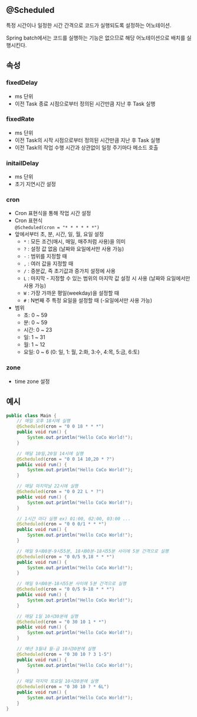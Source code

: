 ## @Scheduled

특정 시간이나 일정한 시간 간격으로 코드가 실행되도록 설정하는 어노테이션.

Spring batch에서는 코드를 실행하는 기능은 없으므로 해당 어노테이션으로 배치를 실행시킨다.

## 속성

### fixedDelay

- ms 단위
- 이전 Task 종료 시점으로부터 정의된 시간만큼 지난 후 Task 실행

### fixedRate

- ms 단위
- 이전 Task의 시작 시점으로부터 정의된 시간만큼 지난 후 Task 실행
- 이전 Task의 작업 수행 시간과 상관없이 일정 주기마다 메소드 호출

### initailDelay

- ms 단위
- 초기 지연시간 설정

### cron

- Cron 표현식을 통해 작업 시간 설정
- Cron 표현식<br>
  `@Scheduled(cron = "* * * * * *")`
- 앞에서부터 초, 분, 시간, 일, 월, 요일 설정
    - `*` : 모든 조건(매시, 매일, 매주처럼 사용)을 의미
    - `?` : 설정 값 없음 (날짜와 요일에서만 사용 가능)
    - `-` : 범위를 지정할 때
    - `,` : 여러 값을 지정할 때
    - `/` : 증분값, 즉 초기값과 증가치 설정에 사용
    - `L` : 마지막 - 지정할 수 있는 범위의 마지막 값 설정 시 사용 (날짜와 요일에서만 사용 가능)
    - `W` : 가장 가까운 평일(weekday)을 설정할 때
    - `#` : N번째 주 특정 요일을 설정할 때 (-요일에서만 사용 가능)
- 범위
    - 초: 0 ~ 59
    - 분: 0 ~ 59
    - 시간: 0 ~ 23
    - 일: 1 ~ 31
    - 월: 1 ~ 12
    - 요일: 0 ~ 6 (0: 일, 1: 월, 2:화, 3:수, 4:목, 5:금, 6:토)

### zone

- time zone 설정

## 예시

```java
public class Main {
	// 매일 오후 18시에 실행
	@Scheduled(cron = "0 0 18 * * *")
	public void run() {
		System.out.println("Hello CoCo World!");
	}

	// 매달 10일,20일 14시에 실행
	@Scheduled(cron = "0 0 14 10,20 * ?")
	public void run() {
		System.out.println("Hello CoCo World!");
	}

	// 매달 마지막날 22시에 실행
	@Scheduled(cron = "0 0 22 L * ?")
	public void run() {
		System.out.println("Hello CoCo World!");
	}

	// 1시간 마다 실행 ex) 01:00, 02:00, 03:00 ...
	@Scheduled(cron = "0 0 0/1 * * *")
	public void run() {
		System.out.println("Hello CoCo World!");
	}

	// 매일 9시00분-9시55분, 18시00분-18시55분 사이에 5분 간격으로 실행
	@Scheduled(cron = "0 0/5 9,18 * * *")
	public void run() {
		System.out.println("Hello CoCo World!");
	}

	// 매일 9시00분-18시55분 사이에 5분 간격으로 실행
	@Scheduled(cron = "0 0/5 9-18 * * *")
	public void run() {
		System.out.println("Hello CoCo World!");
	}

	// 매달 1일 10시30분에 실행
	@Scheduled(cron = "0 30 10 1 * *")
	public void run() {
		System.out.println("Hello CoCo World!");
	}

	// 매년 3월내 월-금 10시30분에 실행
	@Scheduled(cron = "0 30 10 ? 3 1-5")
	public void run() {
		System.out.println("Hello CoCo World!");
	}

	// 매달 마지막 토요일 10시30분에 실행
	@Scheduled(cron = "0 30 10 ? * 6L")
	public void run() {
		System.out.println("Hello CoCo World!");
	}
}

```